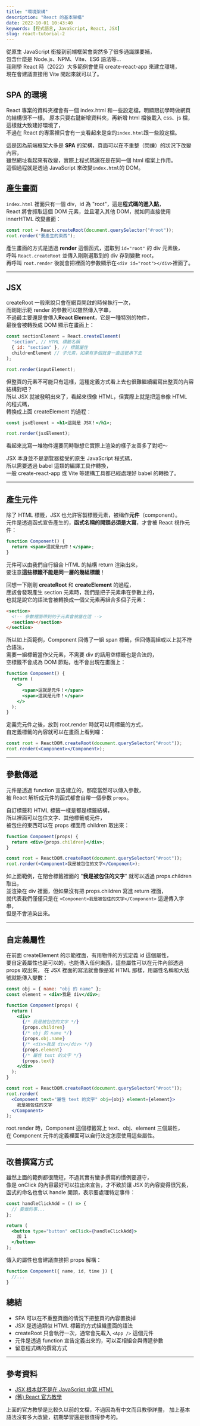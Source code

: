 ```yaml
---
title: "環境架構"
description: "React 的基本架構"
date: 2022-10-01 10:43:40
keywords: [程式語言, JavaScript, React, JSX]
slug: react-tutorial-2
---
```


從原生 JavaScript 銜接到前端框架會突然多了很多通識課要補，  
包含什麼是 Node.js、NPM、Vite、ES6 語法等...  
我剛學 React 時（2022）大多範例會使用 create-react-app 來建立環境，  
現在會建議直接用 Vite 開起來就可以了。

## SPA 的環境

React 專案的資料夾裡會有一個 index.html 和一些設定檔，明顯跟初學時做網頁的結構很不一樣。
原本只要右鍵新增資料夾，再新增 html 檔後載入 css、js 檔，這樣就大致建好環境了，  
不過在 React 的專案裡只會有一支看起來是空的`index.html`跟一些設定檔。

這是因為前端框架大多是 **SPA** 的架構，頁面可以在不重整（閃爍）的狀況下改變內容，  
雖然網址看起來有改變，實際上程式碼還在是在同一個 html 檔案上作用。  
這個過程就是透過 JavaScript 來改變`index.html`的 DOM。

## 產生畫面

`index.html` 裡面只有一個 div，id 為 "root"，這是**程式碼的進入點**，  
React 將會抓取這個 DOM 元素，並且灌入其他 DOM，就如同直接使用 innerHTML 改變畫面：

```jsx
const root = React.createRoot(document.querySelector("#root"));
root.render("要產生的東西");
```

產生畫面的方式是透過 **render** 這個函式，選取到 `id="root"` 的 div 元素後，  
呼叫 `React.createRoot` 並傳入剛剛選取到的 div 存到變數 root，  
再呼叫 `root.render` 後就會把裡面的參數顯示在`<div id="root"></div>`裡面了。

---

## JSX

createRoot 一般來說只會在網頁開啟的時候執行一次，  
而剛剛示範 render 的參數可以雖然傳入字串，  
不過最主要還是會傳入**React Element**，它是一種特別的物件，  
最後會被轉換成 DOM 顯示在畫面上：

```jsx
const sectionElement = React.createElement(
  "section", // HTML 標籤名稱
  { id: "section" }, // 標籤屬性
  childrenElement // 子元素，如果有多個就會一直逗號串下去
);

root.render(inputElement);
```

但整頁的元素不可能只有這樣，這種定義方式看上去也很難繼續編寫出整頁的內容結構對吧？  
所以 JSX 就被發明出來了，看起來很像 HTML，但實際上就是把這串像 HTML 的程式碼，  
轉換成上面 createElement 的過程：

```jsx
const jsxElement = <h1>這就是 JSX！</h1>;

root.render(jsxElement);
```

看起來比寫一堆物件還要同時聯想它實際上渲染的樣子友善多了對吧～

JSX 本身並不是瀏覽器接受的原生 JavaScript 程式碼，  
所以需要透過 babel 這類的編譯工具作轉換，  
一般 create-react-app 或 Vite 等建構工具都已經處理好 babel 的轉換了。

---

## 產生元件

除了 HTML 標籤，JSX 也允許客製標籤元素，被稱作**元件**（component）。  
元件是透過函式宣告產生的，**函式名稱的開頭必須是大寫**，才會被 React 視作元件：

```jsx
function Component() {
  return <span>這就是元件！</span>;
}
```

元件可以由我們自行組合 HTML 的結構 return 渲染出來，  
要注意**這些標籤不能是同一層的幾組標籤**！

回想一下剛剛 **createRoot** 和 **createElement** 的過程，  
應該會發現產生 section 元素時，我們是把子元素串在參數上的，  
也就是說它的語法會被轉換成一個父元素再組合多個子元素：

```html
<section>
  <!-- 參數裡面帶到的子元素會被塞在這 -->
  <section></section>
</section>
```

所以如上面範例，Component 回傳了一組 span 標籤，但回傳兩組或以上就不符合語法，  
需要一組標籤當作父元素，不需要 div 的話用空標籤也是合法的，  
空標籤不會成為 DOM 節點，也不會出現在畫面上：

```jsx
function Component() {
  return (
    <>
      <span>這就是元件！</span>
      <span>這就是元件！</span>
    </>
  );
}
```

定義完元件之後，放到 root.render 時就可以用標籤的方式，  
自定義標籤的內容就可以在畫面上看到囉：

```jsx
const root = ReactDOM.createRoot(document.querySelector("#root"));
root.render(<Component></Component>);
```

---

## 參數傳遞

元件是透過 function 宣告建立的，那麼當然可以傳入參數，  
被 React 解析成元件的函式都會自帶一個參數 `props`。

自訂標籤和 HTML 標籤一樣是都是標籤結構，  
所以裡面可以包住文字、其他標籤或元件，  
被包住的東西可以在 props 裡面用 children 取出來：

```jsx
function Component(props) {
  return <div>{props.children}</div>;
}

const root = ReactDOM.createRoot(document.querySelector("#root"));
root.render(<Component>我是被包住的文字</Component>);
```

如上面範例，在閉合標籤裡面的 "**我是被包住的文字**" 就可以透過 props.children 取出，  
並渲染在 div 裡面，但如果沒有把 props.children 寫進 return 裡面，  
就代表我們僅僅只是在 `<Component>我是被包住的文字</Component>` 這邊傳入字串，  
但是不會渲染出來。

---

## 自定義屬性

在前面 createElement 的示範裡面，有用物件的方式定義 id 這個屬性，  
要自定義屬性也是可以的，也能傳入任何東西，這些屬性可以在元件內部透過 props 取出來，
在 JSX 裡面的寫法就會像是寫 HTML 那樣，用屬性名稱和大括號就能傳入變數：

```jsx
const obj = { name: "obj 的 name" };
const element = <div>我是 div</div>;

function Component(props) {
  return (
    <div>
      {/* 我是被包住的文字 */}
      {props.children}
      {/* obj 的 name */}
      {props.obj.name}
      {/* <div>我是 div</div> */}
      {props.element}
      {/* 屬性 text 的文字 */}
      {props.text}
    </div>
  );
}

const root = ReactDOM.createRoot(document.querySelector("#root"));
root.render(
  <Component text="屬性 text 的文字" obj={obj} element={element}>
    我是被包住的文字
  </Component>
);
```

root.render 時，Component 這個標籤寫上 text、obj、element 三個屬性，  
在 Component 元件的定義裡面可以自行決定怎麼使用這些屬性。

---

## 改善撰寫方式

雖然上面的範例都很簡短，不過其實有蠻多撰寫的慣例要遵守，  
像是 onClick 的內容最好可以拉出來宣告，才不致於讓 JSX 的內容變得很冗長，  
函式的命名也會以 handle 開頭，表示要處理特定事件：

```jsx
const handleClickAdd = () => {
  // 要做的事...
};

return (
  <button type="button" onClick={handleClickAdd}>
    加 1
  </button>
);
```

傳入的屬性也會建議直接把 props 解構：

```jsx
function Component({ name, id, time }) {
  //...
}
```

## 總結

- SPA 可以在不重整頁面的情況下把整頁的內容置換掉
- JSX 是透過類似 HTML 標籤的方式組織畫面的語法
- createRoot 只會執行一次，通常會先載入 `<App />` 這個元件
- 元件是透過 function 宣告定義出來的，可以互相組合與傳遞參數
- 留意程式碼的撰寫方式

---

## 參考資料

- [JSX 根本就不是在 JavaScript 中寫 HTML](https://ithelp.ithome.com.tw/articles/10296066)
- [(舊) React 官方教學](https://zh-hant.reactjs.org/docs/hello-world.html)

上面的官方教學是比較久以前的文檔，不過因為有中文而且教學詳盡，
加上基本語法沒有多大改變，初期學習還是很值得參考的。
